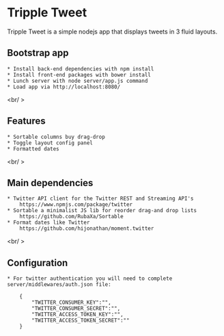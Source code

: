 # Tripple Tweet

Tripple Tweet is a simple nodejs app that displays tweets in 3 fluid layouts.

## Bootstrap app

	* Install back-end dependencies with npm install
	* Install front-end packages with bower install
	* Lunch server with node server/app.js command
	* Load app via http://localhost:8080/

<br/ >

## Features

	* Sortable columns buy drag-drop
	* Toggle layout config panel
	* Formatted dates

<br/ >

## Main dependencies

	* Twitter API client for the Twitter REST and Streaming API's
		https://www.npmjs.com/package/twitter
	* Sortable a minimalist JS lib for reorder drag-and drop lists
		https://github.com/RubaXa/Sortable
	* Format dates like Twitter
		https://github.com/hijonathan/moment.twitter

<br/ >

## Configuration

	* For twitter authentication you will need to complete server/middlewares/auth.json file:
```
	{
		"TWITTER_CONSUMER_KEY":"",
		"TWITTER_CONSUMER_SECRET":"",
		"TWITTER_ACCESS_TOKEN_KEY":"",
		"TWITTER_ACCESS_TOKEN_SECRET":""
	}
```

